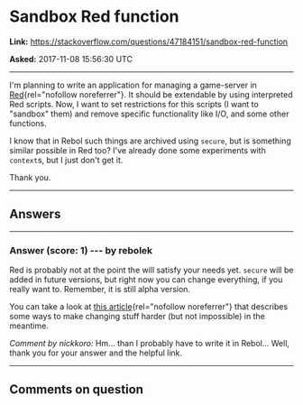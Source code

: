 # Sandbox Red function

**Link:**
<https://stackoverflow.com/questions/47184151/sandbox-red-function>

**Asked:** 2017-11-08 15:56:30 UTC

------------------------------------------------------------------------

I\'m planning to write an application for managing a game-server in
[Red](http://www.red-lang.org/){rel="nofollow noreferrer"}. It should be
extendable by using interpreted Red scripts. Now, I want to set
restrictions for this scripts (I want to \"sandbox\" them) and remove
specific functionality like I/O, and some other functions.

I know that in Rebol such things are archived using `secure`, but is
something similar possible in Red too? I\'ve already done some
experiments with `context`s, but I just don\'t get it.

Thank you.

------------------------------------------------------------------------

## Answers

------------------------------------------------------------------------

### Answer (score: 1) --- by rebolek

Red is probably not at the point the will satisfy your needs yet.
`secure` will be added in future versions, but right now you can change
everything, if you really want to. Remember, it is still alpha version.

You can take a look at [this
article](http://red.qyz.cz/safe-and-persistent-locals.html){rel="nofollow noreferrer"}
that describes some ways to make changing stuff harder (but not
impossible) in the meantime.

*Comment by nickkoro:* Hm\... than I probably have to write it in
Rebol\... Well, thank you for your answer and the helpful link.

------------------------------------------------------------------------

## Comments on question
